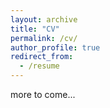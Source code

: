 ```yaml
---
layout: archive
title: "CV"
permalink: /cv/
author_profile: true
redirect_from:
  - /resume
---
```


more to come...
